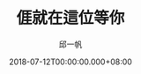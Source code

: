 ---
issue: 283
title: 𠊎就在這位等你
author: 邱一帆
language: 四縣
date: 2018-07-12T00:00:00.000+08:00
topic: 抒懷
difficulty: 2
wikidata: Q98096163
wikidata_link: https://www.wikidata.org/wiki/Q98096163
author_wikidata_link: https://www.wikidata.org/wiki/Q98096293
author_wikidata: Q98096293
---